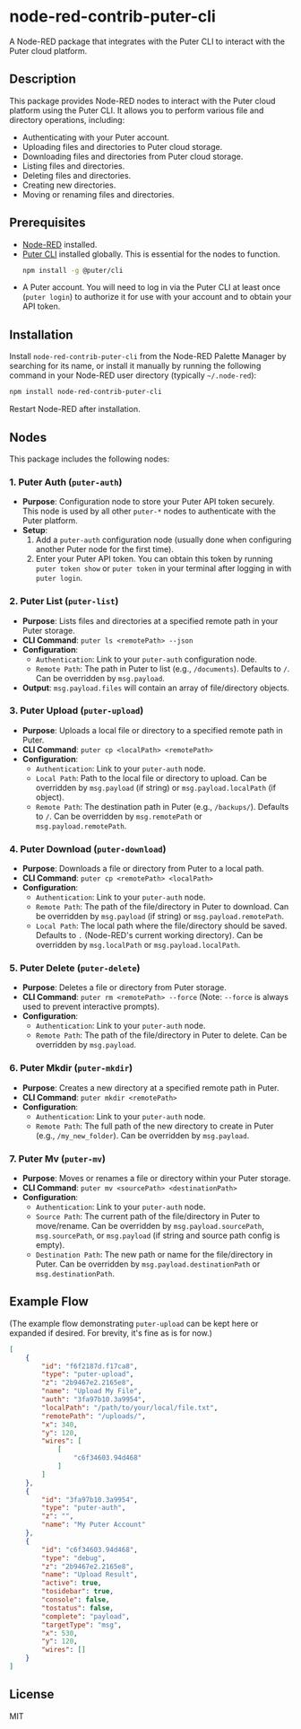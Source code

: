 # node-red-contrib-puter-cli

A Node-RED package that integrates with the Puter CLI to interact with the Puter cloud platform.

## Description

This package provides Node-RED nodes to interact with the Puter cloud platform using the Puter CLI. It allows you to perform various file and directory operations, including:

- Authenticating with your Puter account.
- Uploading files and directories to Puter cloud storage.
- Downloading files and directories from Puter cloud storage.
- Listing files and directories.
- Deleting files and directories.
- Creating new directories.
- Moving or renaming files and directories.

## Prerequisites

- [Node-RED](https://nodered.org/) installed.
- [Puter CLI](https://github.com/HeyPuter/puter-cli) installed globally. This is essential for the nodes to function.
  ```bash
  npm install -g @puter/cli
  ```
- A Puter account. You will need to log in via the Puter CLI at least once (`puter login`) to authorize it for use with your account and to obtain your API token.

## Installation

Install `node-red-contrib-puter-cli` from the Node-RED Palette Manager by searching for its name, or install it manually by running the following command in your Node-RED user directory (typically `~/.node-red`):

```bash
npm install node-red-contrib-puter-cli
```
Restart Node-RED after installation.

## Nodes

This package includes the following nodes:

### 1. Puter Auth (`puter-auth`)
- **Purpose**: Configuration node to store your Puter API token securely. This node is used by all other `puter-*` nodes to authenticate with the Puter platform.
- **Setup**:
    1. Add a `puter-auth` configuration node (usually done when configuring another Puter node for the first time).
    2. Enter your Puter API token. You can obtain this token by running `puter token show` or `puter token` in your terminal after logging in with `puter login`.

### 2. Puter List (`puter-list`)
- **Purpose**: Lists files and directories at a specified remote path in your Puter storage.
- **CLI Command**: `puter ls <remotePath> --json`
- **Configuration**:
    - `Authentication`: Link to your `puter-auth` configuration node.
    - `Remote Path`: The path in Puter to list (e.g., `/documents`). Defaults to `/`. Can be overridden by `msg.payload`.
- **Output**: `msg.payload.files` will contain an array of file/directory objects.

### 3. Puter Upload (`puter-upload`)
- **Purpose**: Uploads a local file or directory to a specified remote path in Puter.
- **CLI Command**: `puter cp <localPath> <remotePath>`
- **Configuration**:
    - `Authentication`: Link to your `puter-auth` node.
    - `Local Path`: Path to the local file or directory to upload. Can be overridden by `msg.payload` (if string) or `msg.payload.localPath` (if object).
    - `Remote Path`: The destination path in Puter (e.g., `/backups/`). Defaults to `/`. Can be overridden by `msg.remotePath` or `msg.payload.remotePath`.

### 4. Puter Download (`puter-download`)
- **Purpose**: Downloads a file or directory from Puter to a local path.
- **CLI Command**: `puter cp <remotePath> <localPath>`
- **Configuration**:
    - `Authentication`: Link to your `puter-auth` node.
    - `Remote Path`: The path of the file/directory in Puter to download. Can be overridden by `msg.payload` (if string) or `msg.payload.remotePath`.
    - `Local Path`: The local path where the file/directory should be saved. Defaults to `.` (Node-RED's current working directory). Can be overridden by `msg.localPath` or `msg.payload.localPath`.

### 5. Puter Delete (`puter-delete`)
- **Purpose**: Deletes a file or directory from Puter storage.
- **CLI Command**: `puter rm <remotePath> --force` (Note: `--force` is always used to prevent interactive prompts).
- **Configuration**:
    - `Authentication`: Link to your `puter-auth` node.
    - `Remote Path`: The path of the file/directory in Puter to delete. Can be overridden by `msg.payload`.

### 6. Puter Mkdir (`puter-mkdir`)
- **Purpose**: Creates a new directory at a specified remote path in Puter.
- **CLI Command**: `puter mkdir <remotePath>`
- **Configuration**:
    - `Authentication`: Link to your `puter-auth` node.
    - `Remote Path`: The full path of the new directory to create in Puter (e.g., `/my_new_folder`). Can be overridden by `msg.payload`.

### 7. Puter Mv (`puter-mv`)
- **Purpose**: Moves or renames a file or directory within your Puter storage.
- **CLI Command**: `puter mv <sourcePath> <destinationPath>`
- **Configuration**:
    - `Authentication`: Link to your `puter-auth` node.
    - `Source Path`: The current path of the file/directory in Puter to move/rename. Can be overridden by `msg.payload.sourcePath`, `msg.sourcePath`, or `msg.payload` (if string and source path config is empty).
    - `Destination Path`: The new path or name for the file/directory in Puter. Can be overridden by `msg.payload.destinationPath` or `msg.destinationPath`.


## Example Flow

(The example flow demonstrating `puter-upload` can be kept here or expanded if desired. For brevity, it's fine as is for now.)

```json
[
    {
        "id": "f6f2187d.f17ca8",
        "type": "puter-upload",
        "z": "2b9467e2.2165e8",
        "name": "Upload My File",
        "auth": "3fa97b10.3a9954",
        "localPath": "/path/to/your/local/file.txt",
        "remotePath": "/uploads/",
        "x": 340,
        "y": 120,
        "wires": [
            [
                "c6f34603.94d468"
            ]
        ]
    },
    {
        "id": "3fa97b10.3a9954",
        "type": "puter-auth",
        "z": "",
        "name": "My Puter Account"
    },
    {
        "id": "c6f34603.94d468",
        "type": "debug",
        "z": "2b9467e2.2165e8",
        "name": "Upload Result",
        "active": true,
        "tosidebar": true,
        "console": false,
        "tostatus": false,
        "complete": "payload",
        "targetType": "msg",
        "x": 530,
        "y": 120,
        "wires": []
    }
]
```

## License

MIT
